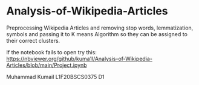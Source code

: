 # Analysis-of-Wikipedia-Articles
Preprocessing Wikipedia Articles and removing stop words, lemmatization, symbols and passing it to K means Algorithm so they can be assigned to their correct clusters.

If the notebook fails to open try this: https://nbviewer.org/github/kuma1l/Analysis-of-Wikipedia-Articles/blob/main/Project.ipynb

Muhammad Kumail 
L1F20BSCS0375 
D1

